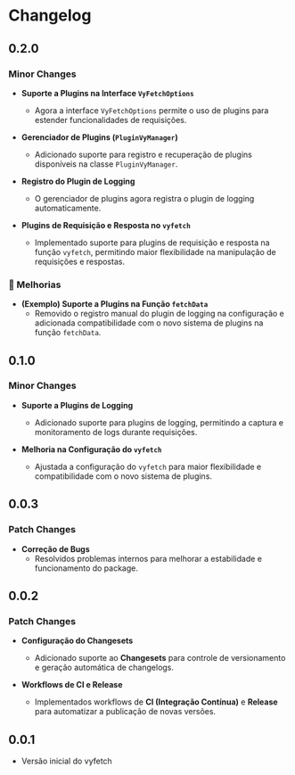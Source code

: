 # Changelog

## 0.2.0

### Minor Changes

- **Suporte a Plugins na Interface `VyFetchOptions`**  
  - Agora a interface `VyFetchOptions` permite o uso de plugins para estender funcionalidades de requisições.  

- **Gerenciador de Plugins (`PluginVyManager`)**  
  - Adicionado suporte para registro e recuperação de plugins disponíveis na classe `PluginVyManager`.  

- **Registro do Plugin de Logging**  
  - O gerenciador de plugins agora registra o plugin de logging automaticamente.  

- **Plugins de Requisição e Resposta no `vyfetch`**  
  - Implementado suporte para plugins de requisição e resposta na função `vyfetch`, permitindo maior flexibilidade na manipulação de requisições e respostas.  

### 🔧 Melhorias  
- **(Exemplo) Suporte a Plugins na Função `fetchData`**  
  - Removido o registro manual do plugin de logging na configuração e adicionada compatibilidade com o novo sistema de plugins na função `fetchData`.  

## 0.1.0

### Minor Changes

- **Suporte a Plugins de Logging**  
  - Adicionado suporte para plugins de logging, permitindo a captura e monitoramento de logs durante requisições.  

- **Melhoria na Configuração do `vyfetch`**  
  - Ajustada a configuração do `vyfetch` para maior flexibilidade e compatibilidade com o novo sistema de plugins.

## 0.0.3

### Patch Changes

- **Correção de Bugs**  
  - Resolvidos problemas internos para melhorar a estabilidade e funcionamento do package.

## 0.0.2

### Patch Changes

- **Configuração do Changesets**  
  - Adicionado suporte ao **Changesets** para controle de versionamento e geração automática de changelogs.  

- **Workflows de CI e Release**  
  - Implementados workflows de **CI (Integração Contínua)** e **Release** para automatizar a publicação de novas versões.

## 0.0.1

- Versão inicial do vyfetch
